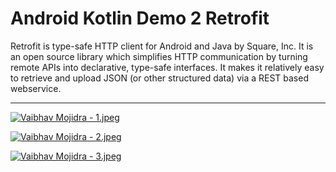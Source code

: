 # Android Kotlin Demo 2 Retrofit

Retrofit is type-safe HTTP client for Android and Java by Square, Inc. It is an open source library which simplifies HTTP communication by turning remote APIs into declarative, type-safe interfaces. It makes it relatively easy to retrieve and upload JSON (or other structured data) via a REST based webservice.

___

[![Vaibhav Mojidra - 1.jpeg](https://raw.githubusercontent.com/VaibhavMojidra/Android-Kotlin---Demo-2-Retrofit/master/screenshots/1.jpeg "Vaibhav Mojidra")](https://vaibhavmojidra.github.io/site/)

[![Vaibhav Mojidra - 2.jpeg](https://raw.githubusercontent.com/VaibhavMojidra/Android-Kotlin---Demo-2-Retrofit/master/screenshots/2.jpeg "Vaibhav Mojidra")](https://vaibhavmojidra.github.io/site/)

[![Vaibhav Mojidra - 3.jpeg](https://raw.githubusercontent.com/VaibhavMojidra/Android-Kotlin---Demo-2-Retrofit/master/screenshots/3.jpeg "Vaibhav Mojidra")](https://vaibhavmojidra.github.io/site/)